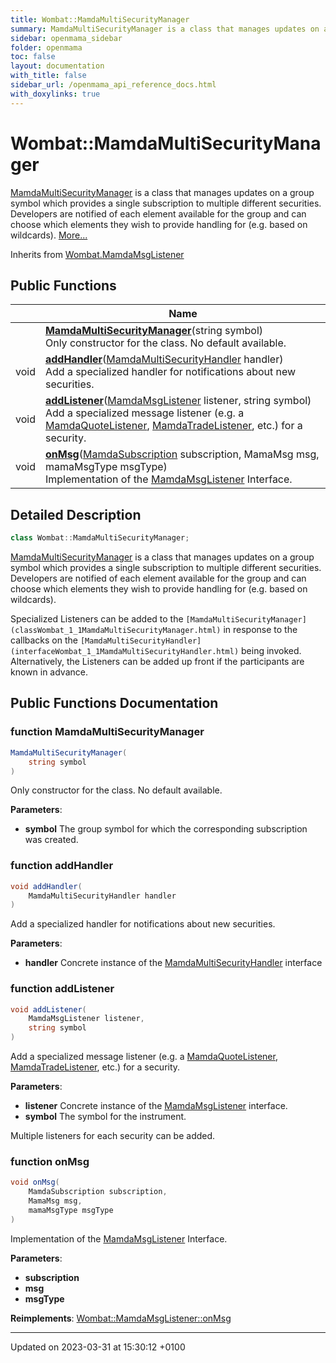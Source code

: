 ```yaml
---
title: Wombat::MamdaMultiSecurityManager
summary: MamdaMultiSecurityManager is a class that manages updates on a group symbol which provides a single subscription to multiple different securities. Developers are notified of each element available for the group and can choose which elements they wish to provide handling for (e.g. based on wildcards). 
sidebar: openmama_sidebar
folder: openmama
toc: false
layout: documentation
with_title: false
sidebar_url: /openmama_api_reference_docs.html
with_doxylinks: true
---
```


# Wombat::MamdaMultiSecurityManager



[MamdaMultiSecurityManager]() is a class that manages updates on a group symbol which provides a single subscription to multiple different securities. Developers are notified of each element available for the group and can choose which elements they wish to provide handling for (e.g. based on wildcards).  [More...](#detailed-description)

Inherits from [Wombat.MamdaMsgListener](interfaceWombat_1_1MamdaMsgListener.html)

## Public Functions

|                | Name           |
| -------------- | -------------- |
| | **[MamdaMultiSecurityManager](classWombat_1_1MamdaMultiSecurityManager.html#function-mamdamultisecuritymanager)**(string symbol)<br>Only constructor for the class. No default available.  |
| void | **[addHandler](classWombat_1_1MamdaMultiSecurityManager.html#function-addhandler)**([MamdaMultiSecurityHandler](interfaceWombat_1_1MamdaMultiSecurityHandler.html) handler)<br>Add a specialized handler for notifications about new securities.  |
| void | **[addListener](classWombat_1_1MamdaMultiSecurityManager.html#function-addlistener)**([MamdaMsgListener](interfaceWombat_1_1MamdaMsgListener.html) listener, string symbol)<br>Add a specialized message listener (e.g. a [MamdaQuoteListener](), [MamdaTradeListener](), etc.) for a security.  |
| void | **[onMsg](classWombat_1_1MamdaMultiSecurityManager.html#function-onmsg)**([MamdaSubscription](classWombat_1_1MamdaSubscription.html) subscription, MamaMsg msg, mamaMsgType msgType)<br>Implementation of the [MamdaMsgListener](interfaceWombat_1_1MamdaMsgListener.html) Interface.  |

## Detailed Description

```csharp
class Wombat::MamdaMultiSecurityManager;
```

[MamdaMultiSecurityManager]() is a class that manages updates on a group symbol which provides a single subscription to multiple different securities. Developers are notified of each element available for the group and can choose which elements they wish to provide handling for (e.g. based on wildcards). 

Specialized Listeners can be added to the `[MamdaMultiSecurityManager](classWombat_1_1MamdaMultiSecurityManager.html)` in response to the callbacks on the `[MamdaMultiSecurityHandler](interfaceWombat_1_1MamdaMultiSecurityHandler.html)` being invoked. Alternatively, the Listeners can be added up front if the participants are known in advance.

## Public Functions Documentation

### function MamdaMultiSecurityManager

```csharp
MamdaMultiSecurityManager(
    string symbol
)
```

Only constructor for the class. No default available. 

**Parameters**: 

  * **symbol** The group symbol for which the corresponding subscription was created.


### function addHandler

```csharp
void addHandler(
    MamdaMultiSecurityHandler handler
)
```

Add a specialized handler for notifications about new securities. 

**Parameters**: 

  * **handler** Concrete instance of the [MamdaMultiSecurityHandler](interfaceWombat_1_1MamdaMultiSecurityHandler.html) interface


### function addListener

```csharp
void addListener(
    MamdaMsgListener listener,
    string symbol
)
```

Add a specialized message listener (e.g. a [MamdaQuoteListener](), [MamdaTradeListener](), etc.) for a security. 

**Parameters**: 

  * **listener** Concrete instance of the [MamdaMsgListener](interfaceWombat_1_1MamdaMsgListener.html) interface.
  * **symbol** The symbol for the instrument. 


Multiple listeners for each security can be added.


### function onMsg

```csharp
void onMsg(
    MamdaSubscription subscription,
    MamaMsg msg,
    mamaMsgType msgType
)
```

Implementation of the [MamdaMsgListener](interfaceWombat_1_1MamdaMsgListener.html) Interface. 

**Parameters**: 

  * **subscription** 
  * **msg** 
  * **msgType** 


**Reimplements**: [Wombat::MamdaMsgListener::onMsg](interfaceWombat_1_1MamdaMsgListener.html#function-onmsg)


-------------------------------

Updated on 2023-03-31 at 15:30:12 +0100